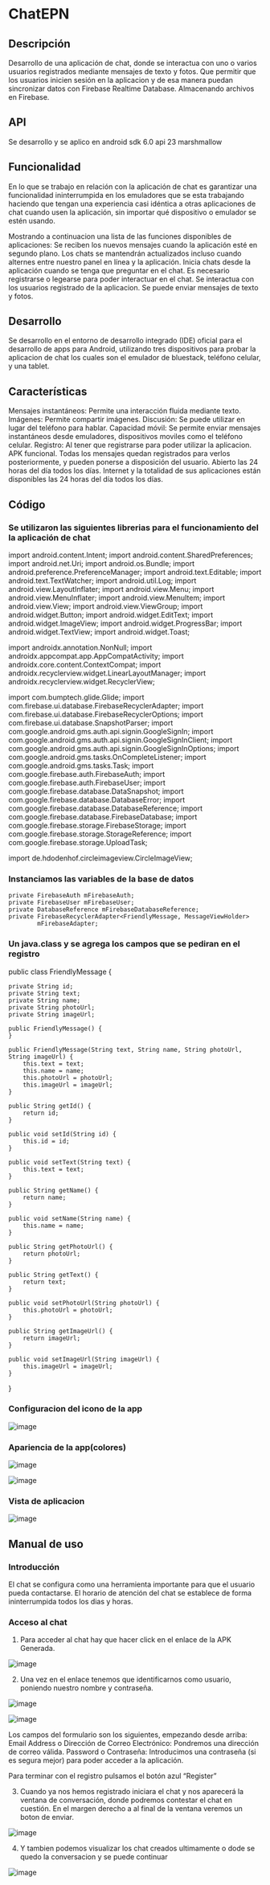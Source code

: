 # ChatEPN
## Descripción
Desarrollo de una aplicación de chat, donde se interactua con uno o varios usuarios registrados mediante mensajes de texto y fotos.
Que permitir que los usuarios inicien sesión en la aplicacion y de esa manera puedan sincronizar datos con Firebase Realtime Database.
Almacenando archivos en Firebase.

## API
Se desarrollo y se aplico en android sdk 6.0 api 23 marshmallow

## Funcionalidad
En lo que se trabajo en relación con la aplicación de chat es garantizar una funcionalidad ininterrumpida 
en los emuladores que se esta trabajando haciendo que tengan una experiencia casi idéntica a otras aplicaciones de chat cuando usen la 
aplicación, sin importar qué dispositivo o emulador se estén usando. 

Mostrando a continuacion una lista de las funciones disponibles de aplicaciones:
Se reciben los nuevos mensajes cuando la aplicación esté en segundo plano.
Los chats se mantendrán actualizados incluso cuando alternes entre nuestro panel en línea y la aplicación.
Inicia chats desde la aplicación cuando se tenga que preguntar en el chat.
Es necesario registrarse o legearse para poder interactuar en el chat.
Se interactua con los usuarios registrado de la aplicacion.
Se puede enviar mensajes de texto y fotos.

## Desarrollo
Se desarrollo en el entorno de desarrollo integrado (IDE) oficial para el desarrollo de apps para Android, utilizando tres dispositivos
para probar la aplicacion de chat los cuales son el emulador de bluestack, teléfono celular, y una tablet.

## Características
Mensajes instantáneos: Permite una interacción fluida mediante texto.
Imágenes: Permite compartir imágenes.
Discusión: Se puede utilizar en lugar del teléfono para hablar.
Capacidad móvil: Se permite enviar mensajes instantáneos desde emuladores, dispositivos moviles como el teléfono celular.
Registro: Al tener que registrarse para poder utilizar la aplicacion.
APK funcional.
Todas los mensajes quedan registrados para verlos posteriormente, y pueden ponerse a disposición del usuario.
Abierto las 24 horas del día todos los días. Internet y la totalidad de sus aplicaciones están disponibles las 24 horas del día todos 
los días. 

## Código
### Se utilizaron las siguientes librerias para el funcionamiento del la aplicación de chat

import android.content.Intent;
import android.content.SharedPreferences;
import android.net.Uri;
import android.os.Bundle;
import android.preference.PreferenceManager;
import android.text.Editable;
import android.text.TextWatcher;
import android.util.Log;
import android.view.LayoutInflater;
import android.view.Menu;
import android.view.MenuInflater;
import android.view.MenuItem;
import android.view.View;
import android.view.ViewGroup;
import android.widget.Button;
import android.widget.EditText;
import android.widget.ImageView;
import android.widget.ProgressBar;
import android.widget.TextView;
import android.widget.Toast;

import androidx.annotation.NonNull;
import androidx.appcompat.app.AppCompatActivity;
import androidx.core.content.ContextCompat;
import androidx.recyclerview.widget.LinearLayoutManager;
import androidx.recyclerview.widget.RecyclerView;

import com.bumptech.glide.Glide;
import com.firebase.ui.database.FirebaseRecyclerAdapter;
import com.firebase.ui.database.FirebaseRecyclerOptions;
import com.firebase.ui.database.SnapshotParser;
import com.google.android.gms.auth.api.signin.GoogleSignIn;
import com.google.android.gms.auth.api.signin.GoogleSignInClient;
import com.google.android.gms.auth.api.signin.GoogleSignInOptions;
import com.google.android.gms.tasks.OnCompleteListener;
import com.google.android.gms.tasks.Task;
import com.google.firebase.auth.FirebaseAuth;
import com.google.firebase.auth.FirebaseUser;
import com.google.firebase.database.DataSnapshot;
import com.google.firebase.database.DatabaseError;
import com.google.firebase.database.DatabaseReference;
import com.google.firebase.database.FirebaseDatabase;
import com.google.firebase.storage.FirebaseStorage;
import com.google.firebase.storage.StorageReference;
import com.google.firebase.storage.UploadTask;

import de.hdodenhof.circleimageview.CircleImageView;

### Instanciamos las variables de la base de datos

    private FirebaseAuth mFirebaseAuth;
    private FirebaseUser mFirebaseUser;
    private DatabaseReference mFirebaseDatabaseReference;
    private FirebaseRecyclerAdapter<FriendlyMessage, MessageViewHolder>
            mFirebaseAdapter;
            
### Un java.class y se agrega los campos que se pediran en el registro

public class FriendlyMessage {

    private String id;
    private String text;
    private String name;
    private String photoUrl;
    private String imageUrl;

    public FriendlyMessage() {
    }

    public FriendlyMessage(String text, String name, String photoUrl, String imageUrl) {
        this.text = text;
        this.name = name;
        this.photoUrl = photoUrl;
        this.imageUrl = imageUrl;
    }

    public String getId() {
        return id;
    }

    public void setId(String id) {
        this.id = id;
    }

    public void setText(String text) {
        this.text = text;
    }

    public String getName() {
        return name;
    }

    public void setName(String name) {
        this.name = name;
    }

    public String getPhotoUrl() {
        return photoUrl;
    }

    public String getText() {
        return text;
    }

    public void setPhotoUrl(String photoUrl) {
        this.photoUrl = photoUrl;
    }

    public String getImageUrl() {
        return imageUrl;
    }

    public void setImageUrl(String imageUrl) {
        this.imageUrl = imageUrl;
    }
}

### Configuracion del icono de la app

![image](https://user-images.githubusercontent.com/23488888/88691297-4e0e1500-d0c2-11ea-9baf-f5a4eeac6f74.png)

### Apariencia de la app(colores)

![image](https://user-images.githubusercontent.com/23488888/88691551-99c0be80-d0c2-11ea-9651-fc8cd040d0f8.png)

![image](https://user-images.githubusercontent.com/23488888/88691757-e0aeb400-d0c2-11ea-9df4-71bd2d6e3ac2.png)

### Vista de aplicacion

![image](https://user-images.githubusercontent.com/23488888/88691868-03d96380-d0c3-11ea-84aa-2dc1b8d06c95.png)


## Manual de uso
### Introducción
El chat se configura como una herramienta importante para que el usuario pueda contactarse. El horario de atención del chat se establece 
de forma ininterrumpida todos los dias y horas.

### Acceso al chat
1. Para acceder al chat hay que hacer click en el enlace de la APK Generada.

![image](https://user-images.githubusercontent.com/23488888/88690871-bdcfd000-d0c1-11ea-8931-5338b0dd224e.png)

2. Una vez en el enlace  tenemos que identificarnos como usuario, poniendo nuestro nombre y contraseña.

![image](https://user-images.githubusercontent.com/23488888/88670360-94f01080-d0aa-11ea-93ca-f4e064d31cce.png)

![image](https://user-images.githubusercontent.com/23488888/88670682-fa440180-d0aa-11ea-9ff3-e6951f7faf94.png)

Los campos del formulario son los siguientes, empezando desde arriba:
Email Address o Dirección de Correo Electrónico: Pondremos una dirección de correo válida.
Password  o Contraseña: Introducimos una contraseña (si es segura mejor) para poder acceder a la aplicación.

Para terminar con el registro pulsamos el botón azul “Register”

3. Cuando ya nos hemos registrado iniciara el chat y nos aparecerá la ventana de conversación, donde podremos contestar el chat en 
cuestión. En el margen derecho a al final de la ventana veremos un boton de enviar.

![image](https://user-images.githubusercontent.com/23488888/88671313-c5847a00-d0ab-11ea-94a3-99c6ad9f22b5.png)


4. Y tambien podemos visualizar los chat creados ultimamente o dode se quedo la conversacion y se puede continuar

![image](https://user-images.githubusercontent.com/23488888/88671556-0d0b0600-d0ac-11ea-848e-6507804b373a.png)







  




